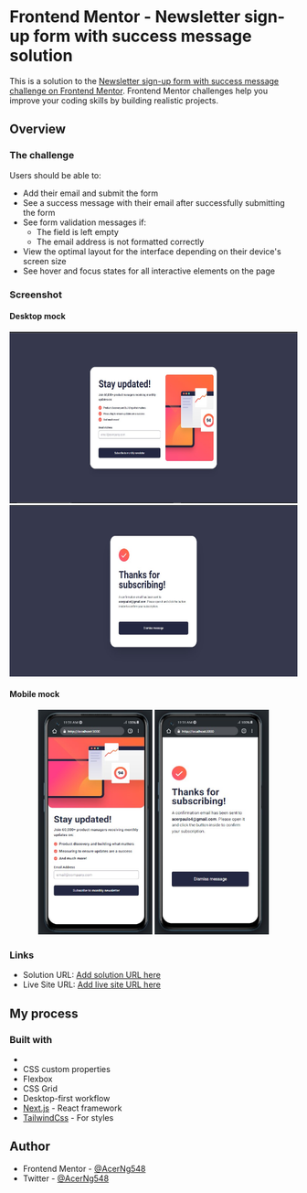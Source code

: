 # Frontend Mentor - Newsletter sign-up form with success message solution

This is a solution to the [Newsletter sign-up form with success message challenge on Frontend Mentor](https://www.frontendmentor.io/challenges/newsletter-signup-form-with-success-message-3FC1AZbNrv). Frontend Mentor challenges help you improve your coding skills by building realistic projects.

## Overview

### The challenge

Users should be able to:

- Add their email and submit the form
- See a success message with their email after successfully submitting the form
- See form validation messages if:
  - The field is left empty
  - The email address is not formatted correctly
- View the optimal layout for the interface depending on their device's screen size
- See hover and focus states for all interactive elements on the page

### Screenshot

#### Desktop mock

<div align="center">
  <img src="./public//desktopPage1.jpg" width="504" height="300" />


  <img src="./public//desktopPage2.jpg" width="504" height="300"/>
</div>

#### Mobile mock

<div align="center">
  <img src="./public//mobilePage1.jpg" width="200" height="393" />

  
  <img src="./public//mobilePage2.jpg" width="200" height="393"/>
</div>

### Links

- Solution URL: [Add solution URL here](https://your-solution-url.com)
- Live Site URL: [Add live site URL here]([https://your-live-site-url.com](https://newsletter-kuwlup9ew-acerng548.vercel.app))

## My process

### Built with

-
- CSS custom properties
- Flexbox
- CSS Grid
- Desktop-first workflow
- [Next.js](https://nextjs.org/) - React framework
- [TailwindCss](https://tailwindcss.com) - For styles

## Author

- Frontend Mentor - [@AcerNg548](https://www.frontendmentor.io/profile/AcerNg548)
- Twitter - [@AcerNg548](https://www.twitter.com/AcerNg548)
